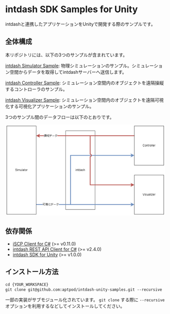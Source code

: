 # intdash SDK Samples for Unity

intdashと連携したアプリケーションをUnityで開発する際のサンプルです。

## 全体構成

本リポジトリには、以下の3つのサンプルが含まれています。

[intdash Simulator Sample](./IntdashSimulatorSample/README.md): 物理シミュレーションのサンプル。シミュレーション空間からデータを取得してintdashサーバーへ送信します。

[intdash Controller Sample](./IntdashControllerSample/README.md): シミュレーション空間内のオブジェクトを遠隔操縦するコントローラのサンプル。

[intdash Visualizer Sample](./IntdashVisualizerSample/README.md): シミュレーション空間内のオブジェクトを遠隔可視化する可視化アプリケーションのサンプル。

3つのサンプル間のデータフローは以下のとおりです。

![Structure](./images/Structure.png)

## 依存関係

- [iSCP Client for C#](https://github.com/aptpod/iscp-cs) (>= v0.11.0)
- [intdash REST API Client for C#](https://docs.intdash.jp/manual/api-sdk-docs-site/latest/ja/rest/rest-libraries.html) (>= v2.4.0)
- [intdash SDK for Unity](https://github.com/aptpod/intdash-unity) (>= v1.0.0)

## インストール方法

```
cd {YOUR_WORKSPACE}
git clone git@github.com:aptpod/intdash-unity-samples.git --recursive
```

一部の実装がサブモジュール化されています。 `git clone` する際に `--recursive` オプションを利用するなどしてインストールしてください。


